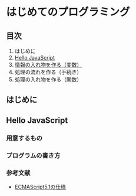 
# はじめてのプログラミング

## 目次

 1. はじめに
 1. [Hello JavaScript](https://github.com/MSakamaki/javascript-handson-beginner-21cafe/blob/master/01_helloJavaScript.md)
 1. [情報の入れ物を作る（変数）](https://github.com/MSakamaki/javascript-handson-beginner-21cafe/blob/master/02_ContainerOfInformation.md)
 1. 処理の流れを作る（手続き）
 1. 処理の入れ物を作る（関数）

## はじめに


## Hello JavaScript

### 用意するもの

### プログラムの書き方

### 参考文献


 + [ECMAScript5.1の仕様](http://www.ecma-international.org/ecma-262/5.1/)
